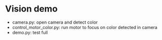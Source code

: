 # Vision demo

- camera.py: open camera and detect color 
- control_motor_color.py: run motor to focus on color detected in camera
- demo.py: test full

